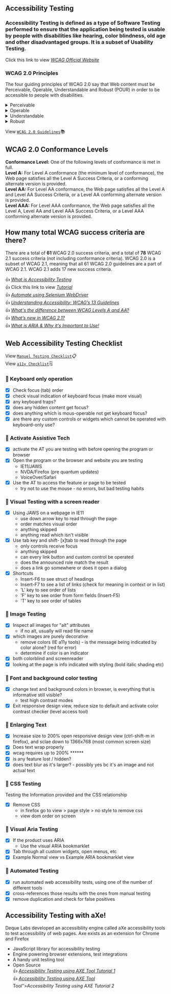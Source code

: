 ## Accessibility Testing <br> 
### Accessibility Testing is defined as a type of Software Testing performed to ensure that the application being tested is usable by people with disabilities like hearing, color blindness, old age and other disadvantaged groups. It is a subset of Usability Testing.<br> 
Click this link to view <a href="https://www.w3.org/TR/WCAG21/" title="Click here to view WCAG Official Website">*WCAG Official Website* </a><br>
### WCAG 2.0 Principles
The four guiding principles of WCAG 2.0 say that Web content must be Perceivable, Operable, Understandable and Robust (POUR) in order to be accessible to people with disabilities.
<details>
  <summary>Perceivable</summary>  
Information and user interface components must be presentable to users in ways they can perceive.
  
*1.1 – Text Alternatives*
* Do images have alternative text?

*1.2 – Time-based Media*
- Does video have captions and does audio have a transcript?

*1.3 – Adaptable*
- Does the web page or document include headings, lists, and other semantic elements to communicate document structure?
 
*1.4 – Distinguishable*
- Is the tab order and read order logical and intuitive?
- Do form fields within web pages and documents have appropriately coded labels and prompts?
- Have you avoided using visual characteristics to communicate information (e.g., “click the circle on the right” or “required fields are in red”)?
- Does the interface have sufficient contrast between text color and background color?
- Does the content scale well when page is zoomed?
</details>
<details>
  <summary>Operable</summary>   
User interface components and navigation must be operable.
 
 *2.1 – Keyboard Accessible*
- Can all menus, links, buttons, and other controls be operated by keyboard, to make them accessible to users who are unable to use a mouse?
- Does the web page include a visible focus indicator so all users, especially those using a keyboard, can easily track their current position?

*2.2 – Enough Time*
- Does your site have a slideshow? If so, please reconsider.
- Do features that scroll or update automatically (e.g., slideshows, carousels) have prominent accessible controls that enable users to pause or advance these features on their own?
- Do pages that have time limits include mechanisms for adjusting those limits for users who need more time?

*2.3 – Seizures*
- Have you avoided using content that flashes or flickers?

*2.4 – Navigable*
- Does the web page or document have a title that describes its topic or purpose?
- Are mechanisms in place that allow users to bypass blocks of content (e.g., a “skip to main content” link on a web page or bookmarks in a PDF)?
- Does the website include two or more ways of finding content, such as a navigation menu, search feature, or site map?
- Is link text meaningful, independent of context?
<p>All functional elements in Web content that operate with a mouse must also operate with a keyboard.</p>
</details>
<details>
  <summary>Understandable</summary>  
Information and the operation of user interface must be understandable
  
*3.1 – Readable*
- Has the language of the web page or document been defined?
  
*3.2 – Predictable*
- Have you avoided links, controls, or form fields that automatically trigger a change in context?
- Does the website include consistent and persistent navigation?
  
*3.3 – Input Assistance*
- Do online forms provide helpful, accessible error and verification messages?
<p>Use simple, consistent, predictable navigation elements throughout a website.</p>
</details>
<details>
  <summary>Robust</summary> 
Content must be robust enough that it can be interpreted reliably by a wide variety of user agents, including assistive technologies.
  
*4.1 – Compatible*
- Is the web page coded using valid HTML?
- Do rich, dynamic, web interfaces, such as modal windows, drop-down menus, slideshows, and carousels, include ARIA markup?
<p>This means that users must be able to access the content as technologies advance (as technologies and user agents evolve, the content should remain accessible)</p>
</details>

View [`WCAG 2.0 Guidelines`](https://accessibility.psu.edu/guidelines/wcag2/):books:<br>

## WCAG 2.0 Conformance Levels<br> 
**Conformance Level:** One of the following levels of conformance is met in full.<br>
**Level A:** For Level A conformance (the minimum level of conformance), the Web page satisfies all the Level A Success Criteria, or a conforming alternate version is provided.<br>
**Level AA:** For Level AA conformance, the Web page satisfies all the Level A and Level AA Success Criteria, or a Level AA conforming alternate version is provided.<br>
**Level AAA:** For Level AAA conformance, the Web page satisfies all the Level A, Level AA and Level AAA Success Criteria, or a Level AAA conforming alternate version is provided.<br>

## How many total WCAG success criteria are there?<br> 
There are a total of <b>61 </b>WCAG 2.0 success criteria, and a total of <b>78</b> WCAG 2.1 success criteria (not including conformance criteria). WCAG 2.0 is a subset of WCAG 2.1, meaning that all 61 WCAG 2.0 guidelines are a part of WCAG 2.1. WCAG 2.1 adds 17 new success criteria.<br>

:+1: <a href="https://www.youtube.com/watch?v=-v4LyAH4xmg" title="Click here to know What is Accessibility Testing">*What is Accessibility Testing* </a><br>
:+1: Click this link to view <a href="https://youtube.com/playlist?list=PLXLyB_RNO9mAfETLhJsTaSEiL8vmoBsQe" title="Click here to view YouTube Tutorial">*Tutorial* </a><br>
:+1: <a href="https://www.youtube.com/watch?v=x8ST9a-eSFg" title="Click here to view Automate using Selenium WebDriver">*Automate using Selenium WebDriver* </a><br>
:+1: <a href="https://www.youtube.com/watch?v=RjpvOqZigao" title="Understanding Accessibility: WCAG’s 13 Guidelines">*Understanding Accessibility: WCAG’s 13 Guidelines* </a><br>
:+1: <a href="https://www.youtube.com/watch?v=6V0zl-pSCSs" title="Click here to view What's the difference between WCAG Levels A and AA?">*What's the difference between WCAG Levels A and AA?* </a><br>
:+1: <a href="https://www.youtube.com/watch?v=f5qv7AnTUHk" title="Click here to view What’s new in WCAG 2.1?">*What’s new in WCAG 2.1?* </a><br>
:+1: <a href="https://www.youtube.com/watch?v=0hqhAIjE_8I" title="Click here to view What is ARIA & Why it's Important to Use!">*What is ARIA & Why it's Important to Use!* </a><br>
## Web Accessibility Testing Checklist
View [`Manuel Testing Checklist`](https://github.com/venkywarriors/Generic-functions-Selenium-java/blob/master/Accessibility-Testing-Checklist3.pdf):clipboard:<br>
View [`a11y Checklist`](https://www.a11yproject.com/checklist/):spiral_notepad:<br>
### :pushpin: Keyboard only operation
- [x] Check focus (tab) order
- [x]  check visual indication of keyboard focus (make more visual)
- [x] any keyboard traps?
- [x] does any hidden content get focus?
- [x] does anything which is mous-operable not get keyboard focus?
- [x] are there any custom controls or widgets which cannot be operated with keyboard-only use?
### :pushpin: Activate Assistive Tech
- [x] activate the AT you are testing with before opening the program or browser
- [x] Open the program or the browser and website you are testing
  - IE11/JAWS
  - NVDA/Firefox (pre quantum updates)
  - VoiceOver/Safari
- [x] Use the AT to access the feature or page to be tested
  - try not to use the mouse - no errors, but bad testing habits
### :pushpin: Visual Testing with a screen reader
- [x] Using JAWS on a webpage in IE11
  - use down arrow key to read through the page
  - order matches visual order
  - anything skipped
  - anything read which isn't visible
- [x] Use tab key and shift- [x]tab to read through the page
  - only controls receive focus
  - anything skipped
  - can every link button and custom control be operated
  - does the announced role match the result
  - does a link go somewhere or does it open a dialog
- [x] Shortcuts
  - Insert-F6 to see struct of headings
  - Insert-F7 to see a list of links (check for meaning in context or in list)
  - 'L' key to see order of lists
  - 'F' key to see order from form fields (Insert-F5)
  - 'T' key to see order of tables 
### :pushpin: Image Testing
- [x] Inspect all images for "alt" attributes
  - if no alt, usually will read file name
- [x] which images are purely decorative
  - remove colors (IE a11y tools) - is the message being indicated by color alone? (red for error)
  - determine if color is an indicator
- [x] both colorblind and screenreader
- [x] looking at the page is info indicated with styling (bold italic shading etc)
### :pushpin: Font and background color testing
- [x] change text and background colors in browser, is everything that is informative still visible?
  - test high contrast modes
- [x] Exit responsive design view, reduce size to default and activate color contrast checker (level access tool)
### :pushpin: Enlarging Text
- [x] Increase size to 200% open responsive design view (ctrl-shift-m in firefox), and sclae down to 1366x768 (most common screen size)
- [x] Does text wrap properly
- [x] wcag requires up to 200% ******
- [x] is any feature lost / hidden?
- [x] does text blur as it's larger? - possibly yes bc it's an image and not actual text
### :pushpin: CSS Testing
Testing the Information provided and the CSS relationship
- [x] Remove CSS
  - in firefox go to view > page style > no style to remove css
  - view dom order on screen
### :pushpin: Visual Aria Testing
- [x] If the product uses ARIA
  - Use the visual ARIA bookmarklet
- [x] Tab through all custom widgets, open menus, etc
- [x] Example Normal view vs Example ARIA bookmarklet view
### :pushpin: Automated Testing
- [x] run automated web accessibility tests, using one of the number of different tools
- [x] cross-references those results with the ones from manual testing
- [x] remove duplication and check for false positives 
## Accessibility Testing with aXe!
Deque Labs developed an accessibility engine called aXe accessibility tools to test accessibility of web pages. Axe exists as an extension for Chrome and Firefox
* JavaScript library for accessibility testing
* Engine powering browser extensions, test integrations
* A handy unit testing tool
* Open Source
<br>:+1: <a href="https://www.youtube.com/watch?v=f_pW2EpwqG8" title="Click here to view Accessibility Testing using AXE Tool">*Accessibility Testing using AXE Tool Tutorial 1* </a><br>
:+1: <a href="https://www.youtube.com/watch?v=UF0WchPCKCo&list=PLsvet3tE97XetxAvwTeG8ttKggrbG6Tm1&index=4" title="Click here to view Accessibility Testing using AXE Tool">*Accessibility Testing using AXE Tool* </a><br> Tool">*Accessibility Testing using AXE Tutorial 2* </a><br>
